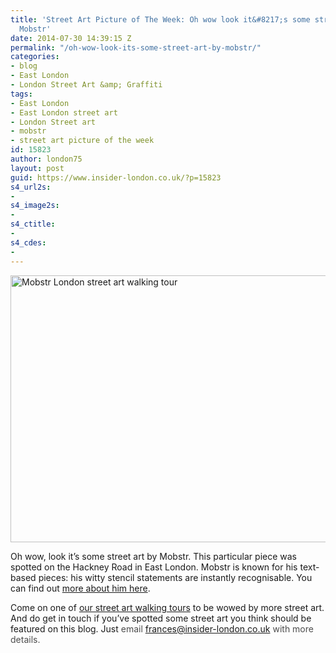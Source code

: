 ```yaml
---
title: 'Street Art Picture of The Week: Oh wow look it&#8217;s some street art by
  Mobstr'
date: 2014-07-30 14:39:15 Z
permalink: "/oh-wow-look-its-some-street-art-by-mobstr/"
categories:
- blog
- East London
- London Street Art &amp; Graffiti
tags:
- East London
- East London street art
- London Street art
- mobstr
- street art picture of the week
id: 15823
author: london75
layout: post
guid: https://www.insider-london.co.uk/?p=15823
s4_url2s:
- 
s4_image2s:
- 
s4_ctitle:
- 
s4_cdes:
- 
---
```


[<img class="size-full wp-image-15826 aligncenter" src="/wp-content/uploads/2014/07/Mobstr.jpg" alt="Mobstr London street art walking tour" width="569" height="427" />](/wp-content/uploads/2014/07/Mobstr.jpg)
  
Oh wow, look it&#8217;s some street art by Mobstr. This particular piece was spotted on the Hackney Road in East London. Mobstr is known for his text-based pieces: his witty stencil statements are instantly recognisable. You can find out <a href="http://mobstr.org/" target="_blank">more about him here</a>.

Come on one of <a href="https://www.insider-london.co.uk/tours/street-art-tour-london/" target="_blank">our street art walking tours</a> to be wowed by more street art. And do get in touch if you&#8217;ve spotted some street art you think should be featured on this blog. Just <span style="color: #4d4d4d;">email </span><a id="yui_3_16_0_1_1402043296792_83087" style="color: #196ad4;" href="mailto:frances@insider-london.co.uk" target="_blank" rel="nofollow" shape="rect">frances@insider-london.co.uk</a><span style="color: #4d4d4d;"> with more details. </span>